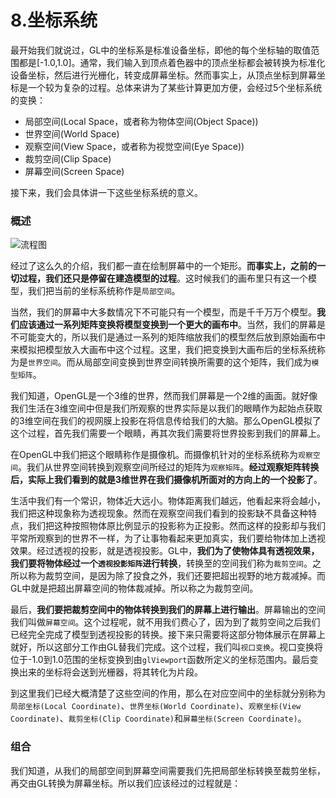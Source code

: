 # 8.坐标系统

最开始我们就说过，GL中的坐标系是标准设备坐标，即他的每个坐标轴的取值范围都是[-1.0,1.0]。通常，我们输入到顶点着色器中的顶点坐标都会被转换为标准化设备坐标，然后进行光栅化，转变成屏幕坐标。然而事实上，从顶点坐标到屏幕坐标是一个较为复杂的过程。总体来讲为了某些计算更加方便，会经过5个坐标系统的变换：

- 局部空间(Local Space，或者称为物体空间(Object Space))
- 世界空间(World Space)
- 观察空间(View Space，或者称为视觉空间(Eye Space))
- 裁剪空间(Clip Space)
- 屏幕空间(Screen Space)

接下来，我们会具体讲一下这些坐标系统的意义。

### 概述

![流程图](https://learnopengl-cn.github.io/img/01/08/coordinate_systems.png)

经过了这么久的介绍，我们都一直在绘制屏幕中的一个矩形。**而事实上，之前的一切过程，我们还只是停留在建造模型的过程**。这时候我们的画布里只有这一个模型，我们把当前的坐标系统称作是`局部空间`。

当然，我们的屏幕中大多数情况下不可能只有一个模型，而是千千万万个模型。**我们应该通过一系列矩阵变换将模型变换到一个更大的画布中**。当然，我们的屏幕是不可能变大的，所以我们是通过一系列的矩阵缩放我们的模型然后放到原始画布中来模拟把模型放入大画布中这个过程。这里，我们把变换到大画布后的坐标系统称为是`世界空间`。而从局部空间变换到世界空间转换所需要的这个矩阵，我们成为`模型矩阵`。

我们知道，OpenGL是一个3维的世界，然而我们屏幕是一个2维的画面。就好像我们生活在3维空间中但是我们所观察的世界实际是以我们的眼睛作为起始点获取的3维空间在我们的视网膜上投影在将信息传给我们的大脑。那么OpenGL模拟了这个过程，首先我们需要一个眼睛，再其次我们需要将世界投影到我们的屏幕上。

在OpenGL中我们把这个眼睛称作是摄像机。而摄像机针对的坐标系统称为`观察空间`。我们从世界空间转换到观察空间所经过的矩阵为`观察矩阵`。**经过观察矩阵转换后，实际上我们看到的就是3维世界在我们摄像机所面对的方向上的一个投影了**。

生活中我们有一个常识，物体近大远小。物体距离我们越远，他看起来将会越小，我们把这种现象称为透视现象。然而在观察空间我们看到的投影缺不具备这种特点，我们把这种按照物体原比例显示的投影称为正投影。然而这样的投影却与我们平常所观察到的世界不一样，为了让事物看起来更加真实，我们要给物体加上透视效果。经过透视的投影，就是透视投影。GL中，**我们为了使物体具有透视效果，我们要将物体经过一个`透视投影矩阵`进行转换**，转换至的空间我们称为`裁剪空间`。之所以称为裁剪空间，是因为除了投食之外，我们还要把超出视野的地方裁减掉。而GL中就是把超出屏幕空间的物体裁减掉。所以称之为裁剪空间。

最后，**我们要把裁剪空间中的物体转换到我们的屏幕上进行输出**。屏幕输出的空间我们叫做`屏幕空间`。这个过程呢，就不用我们费心了，因为到了裁剪空间之后我们已经完全完成了模型到透视投影的转换。接下来只需要将这部分物体展示在屏幕上就好，所以这部分工作由GL替我们完成。这个过程，我们叫`视口变换`。视口变换将位于-1.0到1.0范围的坐标变换到由`glViewport`函数所定义的坐标范围内。最后变换出来的坐标将会送到光栅器，将其转化为片段。

到这里我们已经大概清楚了这些空间的作用，那么在对应空间中的坐标就分别称为`局部坐标(Local Coordinate)`、`世界坐标(World Coordinate)`、`观察坐标(View Coordinate)`、`裁剪坐标(Clip Coordinate)`和`屏幕坐标(Screen Coordinate)`。

### 组合

我们知道，从我们的局部空间到屏幕空间需要我们先把局部坐标转换至裁剪坐标，再交由GL转换为屏幕坐标。所以我们应该经过的过程就是：



